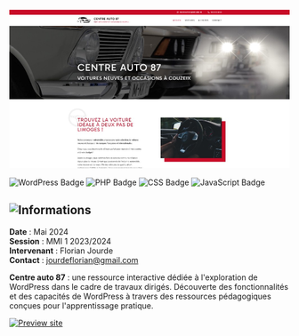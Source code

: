 ![Centre auto 87 banner](/wp-content/themes/twentytwentyone-child/assets/images/centre-auto-87.jpg)

![WordPress Badge](https://img.shields.io/badge/Wordpress-21759B?style=flat-square&logo=wordpress) ![PHP Badge](https://img.shields.io/badge/PHP-777BB4?style=flat-square&logo=php&logoColor=white) ![CSS Badge](https://img.shields.io/badge/CSS-1572B6?style=flat-square&logo=css3&logoColor=white) ![JavaScript Badge](https://img.shields.io/badge/JavaScript-F7DF1E?style=flat-square&logo=javascript&logoColor=black)

## ![Informations](https://img.shields.io/badge/Informations-383d42?style=for-the-badge)

**Date** : Mai 2024  
**Session** : MMI 1 2023/2024  
**Intervenant** : Florian Jourde  
**Contact** : [jourdeflorian@gmail.com](www.jourdeflorian@gmail.com)  

**Centre auto 87** : une ressource interactive dédiée à l'exploration de WordPress dans le cadre de travaux dirigés. Découverte des fonctionnalités et des capacités de WordPress à travers des ressources pédagogiques conçues pour l'apprentissage pratique.

[![Preview site](https://img.shields.io/badge/Site%20web--e1e3f0?style=for-the-badge&logo=InternetExplorer&logoColor=white)](https://centreauto87.fr)